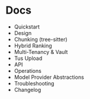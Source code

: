 
# Docs
- Quickstart
- Design
- Chunking (tree-sitter)
- Hybrid Ranking
- Multi-Tenancy & Vault
- Tus Upload
- API
- Operations
- Model Provider Abstractions
- Troubleshooting
- Changelog
